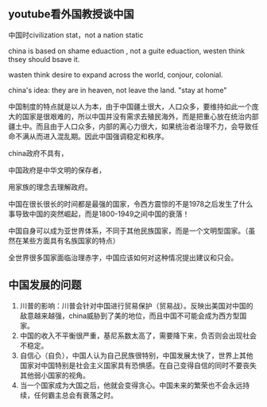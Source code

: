 ## youtube看外国教授谈中国



中国时civilization stat，not a nation static



china is based on shame eduaction , not a guite eduaction, westen think thsey should bsave it.



wasten think desire to expand across the world, conjour, colonial.



china's idea: they are in heaven, not leave the land. "stay at home"



中国制度的特点就是以人为本，由于中国疆土很大，人口众多，要维持如此一个庞大的国家是很艰难的，所以中国并没有需求去殖民海外，而是把重心放在统治内部疆土中。而且由于人口众多，内部的离心力很大，如果统治者治理不力，会导致任命不满从而进入混乱期。因此中国强调稳定和秩序。



china政府不具有，

中国政府是中华文明的保存者，

用家族的理念去理解政府。



中国在很长很长的时间都是最强的国家，令西方震惊的不是1978之后发生了什么事导致中国的突然崛起，而是1800-1949之间中国的衰落！

中国自身可以成为亚世界体系，不同于其他民族国家，而是一个文明型国家。（虽然在某些方面具有名族国家的特点）



全世界很多国家面临治理赤字，中国应该如何对这种情况提出建议和只会。





## 中国发展的问题

1. 川普的影响：川普会针对中国进行贸易保护（贸易战）。反映出美国对中国的敌意越来越强，china威胁到了美的地位，而且中国不可能会成为西方型国家。
2. 中国的收入不平衡很严重，基尼系数太高了，需要降下来，负否则会出现社会不稳定。
3. 自信心（自负），中国人认为自己民族很特别，中国发展太快了，世界上其他国家对中国特别是社会主义国家具有恐惧感。在自己变得自信的同时不要丧失其他弱小国家的视角。
4. 当一个国家成为大国之后，他就会变得贪心。中国未来的繁荣也不会永远持续，任何霸主总会有衰落之时。

